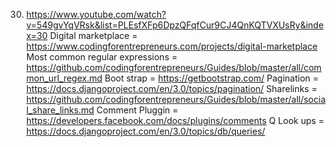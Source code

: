 30. https://www.youtube.com/watch?v=549gvYqVRsk&list=PLEsfXFp6DpzQFqfCur9CJ4QnKQTVXUsRy&index=30
Digital marketplace = https://www.codingforentrepreneurs.com/projects/digital-marketplace
Most common regular expressions = https://github.com/codingforentrepreneurs/Guides/blob/master/all/common_url_regex.md
Boot strap = https://getbootstrap.com/
Pagination = https://docs.djangoproject.com/en/3.0/topics/pagination/
Sharelinks = https://github.com/codingforentrepreneurs/Guides/blob/master/all/social_share_links.md
Comment Pluggin = https://developers.facebook.com/docs/plugins/comments
Q Look ups = https://docs.djangoproject.com/en/3.0/topics/db/queries/